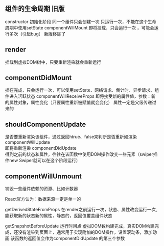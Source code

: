## 组件的生命周期 旧版
constructor 
初始化阶段 同一个组件只会创建一次  只运行一次，不能在这个生命周期中使用setState
componentWillMount 
即将挂载，只会运行一次 ，可能会运行多次（引起bug） 新版移除了
## render 
 挂载到虚拟DOM树中，只要重新渲染就会重新运行
## componentDidMount 
挂在完成，只会运行一次，可以使用setState、网络请求、倒计时、异步请求、组件进入活跃状态
 componentWillReceiveProps 
 即将接受新的属性值，参数：新的属性对象，属性变化（只要属性重新被赋值就会变化） 属性一定是父级传递过来的
## shouldComponentUpdate  
是否要重新渲染该组件，通过返回htrue、false来判断是否重新如渲染
 componentWillUpdate   
 即将重新渲染 
 componentDidUpdate  
  得到之前的状态和属性，往往在该函数中使用DOM操作改变一些元素（swiper插件new Swiper就可以在这个阶段运行）
## componentWillUnmount 
 销毁一些组件依赖的资源、比如计数器


 React官方认为：数据来源一定是单一的


 getDerivedStateFromProps
 在render之前运行一次，状态、属性改变运行一次,能获取新的状态新的属性，静态的，返回值覆盖组件状态

 getSnapshotBeforeUpdate
 运行时间点:虚拟DOM数构建完成，真实DOM构建完成，还没有渲染到页面上，通常用于实现附加的DOM操作，设置滚动条，添加动画
 该函数的返回值会作为componentDidUpdate 的第三个参数